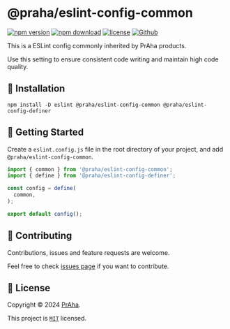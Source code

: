 # @praha/eslint-config-common

[![npm version](https://badge.fury.io/js/@praha%2Feslint-config-common.svg)](https://www.npmjs.com/package/@praha/eslint-config-common)
[![npm download](https://img.shields.io/npm/dm/@praha/eslint-config-common.svg)](https://www.npmjs.com/package/@praha/eslint-config-common)
[![license](https://img.shields.io/badge/License-MIT-green.svg)](https://github.com/praha-inc/eslint-config/blob/main/packages/common/LICENSE)
[![Github](https://img.shields.io/github/followers/praha-inc?label=Follow&logo=github&style=social)](https://github.com/orgs/praha-inc/followers)

This is a ESLint config commonly inherited by PrAha products.

Use this setting to ensure consistent code writing and maintain high code quality.

## 🚀 Installation

```shell
npm install -D eslint @praha/eslint-config-common @praha/eslint-config-definer
```

## 👏 Getting Started

Create a `eslint.config.js` file in the root directory of your project, and add `@praha/eslint-config-common`.

```js
import { common } from '@praha/eslint-config-common';
import { define } from '@praha/eslint-config-definer';

const config = define(
  common,
);

export default config();
```

## 🤝 Contributing

Contributions, issues and feature requests are welcome.

Feel free to check [issues page](https://github.com/praha-inc/eslint-config/issues) if you want to contribute.

## 📝 License

Copyright © 2024 [PrAha](https://www.praha-inc.com/).

This project is [```MIT```](https://github.com/praha-inc/eslint-config/blob/main/packages/common/LICENSE) licensed.
